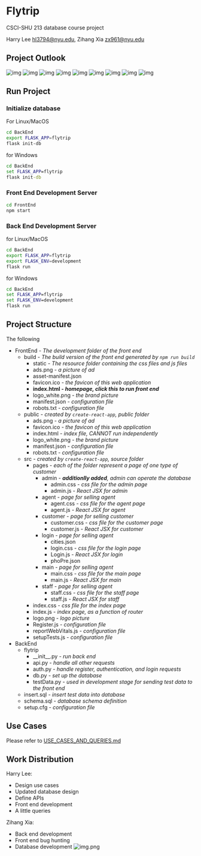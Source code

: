 # Flytrip
CSCI-SHU 213 database course project 

Harry Lee [hl3794@nyu.edu](mailto:hl3794@nyu.edu), 
Zihang Xia [zx961@nyu.edu](mailto:zx961@nyu.edu)
## Project Outlook
![img](./img/1.png)
![img](./img/2.png)
![img](./img/3.png)
![img](./img/4.png)
![img](./img/5.png)
![img](./img/6.png)
![img](./img/7.png)
![img](./img/8.png)
![img](./img/9.png)
## Run Project
### Initialize database
For Linux/MacOS
```bash
cd BackEnd
export FLASK_APP=flytrip
flask init-db
```
for Windows
```bat
cd BackEnd
set FLASK_APP=flytrip
flask init-db
```
### Front End Development Server
```bat
cd FrontEnd
npm start
```

### Back End Development Server
for Linux/MacOS
```bash
cd BackEnd
export FLASK_APP=flytrip
export FLASK_ENV=development
flask run
```
for Windows
```bat
cd BackEnd
set FLASK_APP=flytrip
set FLASK_ENV=development
flask run
```

## Project Structure
The following 
- FrontEnd - *The development folder of the front end*
    - build - *The build version of the front end generated by `npm run build`*
        - static - *The resource folder containing the css files and js files*
        - ads.png - *a picture of ad*
        - asset-manifest.json
        - favicon.ico - *the favicon of this web application*
        - **index.html - *homepage, click this to run front end***
        - logo_white.png - *the brand picture*
        - manifest.json - *configuration file*
        - robots.txt - *configuration file*
    - public - *created by `create-react-app`, public folder*
        - ads.png - *a picture of ad*
        - favicon.ico - *the favicon of this web application*
        - index.html - *index file, CANNOT run independently*
        - logo_white.png - *the brand picture*
        - manifest.json - *configuration file*
        - robots.txt - *configuration file*
    - src - *created by `create-react-app`, source folder*
        - pages - *each of the folder represent a page of one type of customer*
            - admin - *__additionlly added__, admin can operate the database*
                - admin.css - *css file for the admin page*
                - admin.js - *React JSX for admin*
            - agent - *page for selling agent*
                - agent.css - *css file for the agent page*
                - agent.js - *React JSX for agent*
            - customer - *page for selling customer*
                - customer.css - *css file for the customer page*
                - customer.js - *React JSX for customer*
            - login - *page for selling agent*
                - cities.json
                - login.css - *css file for the login page*
                - Login.js - *React JSX for login*
                - phoPre.json
            - main - *page for selling agent*
                - main.css - *css file for the main page*
                - main.js - *React JSX for main*
            - staff - *page for selling agent*
                - staff.css - *css file for the staff page*
                - staff.js - *React JSX for staff*
        - index.css - *css file for the index page*
        - index.js - *index page, as a function of router*
        - logo.png - *logo picture*
        - Register.js - *configuration file*
        - reportWebVitals.js - *configuration file*
        - setupTests.js - *configuration file*
- BackEnd
    - flytrip
        - \_\_init__.py - *run back end*
        - api.py - *handle all other requests*
        - auth.py - *handle register, authentication, and login requests*
        - db.py - *set up the database*
        - testData.py - *used in development stage for sending test data to the front end*
    - insert.sql - *insert test data into database*
    - schema.sql - *database schema definition*
    - setup.cfg - *configuration file*
        
## Use Cases
Please refer to [USE_CASES_AND_QUERIES.md](./USE_CASES_AND_QUERIES.md)

## Work Distribution

Harry Lee:
- Design use cases
- Updated database design
- Define APIs
- Front end development
- A little queries

Zihang Xia:
- Back end development
- Front end bug hunting
- Database development
![img.png](img.png)
